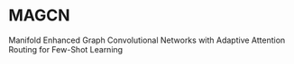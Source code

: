 # MAGCN
Manifold Enhanced Graph Convolutional Networks with Adaptive Attention Routing for Few-Shot Learning
